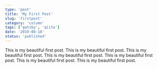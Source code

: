 ```yaml
---
type: 'post'
title: 'My First Post'
slug: 'firstpost'
category: 'column'
tags: ['gatsby', 'qiita']
date: '2019-08-18'
status: 'published'
---
```


This is my beautiful first post.
This is my beautiful first post.
This is my beautiful first post.
This is my beautiful first post.
This is my beautiful first post.
This is my beautiful first post.
This is my beautiful first post.
